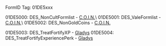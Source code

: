 FormID Tag: 01DE5xxx

01DE5000: DES_NonCultFormlist - [C.O.I.N.](https://github.com/PierreDespereaux/C.O.I.N.)\
01DE5001: DES_ValeFormlist - [C.O.I.N.](https://github.com/PierreDespereaux/C.O.I.N.)\
01DE5002: DES_NonGoldCoins - [C.O.I.N.](https://github.com/PierreDespereaux/C.O.I.N.)

01DE5003: DES_TreatFortifyXP - [Gladys](https://www.nexusmods.com/skyrimspecialedition/mods/50164)
01DE5004: DES_TreatFortifyExperiencePerk - [Gladys](https://www.nexusmods.com/skyrimspecialedition/mods/50164)
